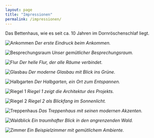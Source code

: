 ```yaml
---
layout: page
title: "Impressionen"
permalink: /impressionen/
---
```


Das Bettenhaus, wie es seit ca. 10 Jahren im Dornröschenschlaf liegt.

![Ankommen](../assets/images/ankommen.JPG)
*Der erste Eindruck beim Ankommen.*

![Besprechungsraum](../assets/images/besprechnungsraum.JPG)
*Unser gemütlicher Besprechungsraum.*

![Flur](../assets/images/flur.JPG)
*Der helle Flur, der alle Räume verbindet.*

![Glasbau](../assets/images/glasbau.JPG)
*Der moderne Glasbau mit Blick ins Grüne.*

![Halbgarten](../assets/images/halbgarten.JPG)
*Der Halbgarten, ein Ort zum Entspannen.*

![Riegel 1](../assets/images/riegel1.JPG)
*Riegel 1 zeigt die Architektur des Projekts.*

![Riegel 2](../assets/images/riegel2.JPG)
*Riegel 2 als Blickfang im Sonnenlicht.*

![Treppenhaus](../assets/images/treppenhaus.JPG)
*Das Treppenhaus mit seinen modernen Akzenten.*

![Waldblick](../assets/images/waldblick.JPG)
*Ein traumhafter Blick in den angrenzenden Wald.*

![Zimmer](../assets/images/zimmer.JPG)
*Ein Beispielzimmer mit gemütlichem Ambiente.*